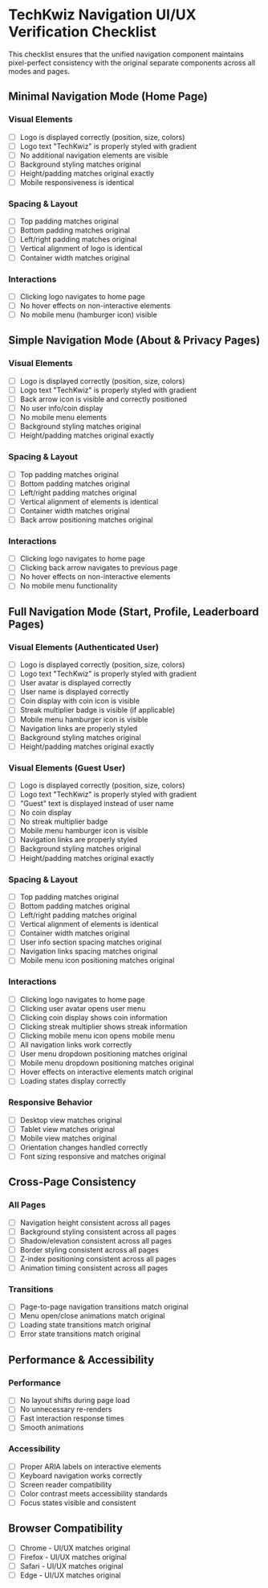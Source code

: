 # TechKwiz Navigation UI/UX Verification Checklist

This checklist ensures that the unified navigation component maintains pixel-perfect consistency with the original separate components across all modes and pages.

## Minimal Navigation Mode (Home Page)

### Visual Elements
- [ ] Logo is displayed correctly (position, size, colors)
- [ ] Logo text "TechKwiz" is properly styled with gradient
- [ ] No additional navigation elements are visible
- [ ] Background styling matches original
- [ ] Height/padding matches original exactly
- [ ] Mobile responsiveness is identical

### Spacing & Layout
- [ ] Top padding matches original
- [ ] Bottom padding matches original
- [ ] Left/right padding matches original
- [ ] Vertical alignment of logo is identical
- [ ] Container width matches original

### Interactions
- [ ] Clicking logo navigates to home page
- [ ] No hover effects on non-interactive elements
- [ ] No mobile menu (hamburger icon) visible

## Simple Navigation Mode (About & Privacy Pages)

### Visual Elements
- [ ] Logo is displayed correctly (position, size, colors)
- [ ] Logo text "TechKwiz" is properly styled with gradient
- [ ] Back arrow icon is visible and correctly positioned
- [ ] No user info/coin display
- [ ] No mobile menu elements
- [ ] Background styling matches original
- [ ] Height/padding matches original exactly

### Spacing & Layout
- [ ] Top padding matches original
- [ ] Bottom padding matches original
- [ ] Left/right padding matches original
- [ ] Vertical alignment of elements is identical
- [ ] Container width matches original
- [ ] Back arrow positioning matches original

### Interactions
- [ ] Clicking logo navigates to home page
- [ ] Clicking back arrow navigates to previous page
- [ ] No hover effects on non-interactive elements
- [ ] No mobile menu functionality

## Full Navigation Mode (Start, Profile, Leaderboard Pages)

### Visual Elements (Authenticated User)
- [ ] Logo is displayed correctly (position, size, colors)
- [ ] Logo text "TechKwiz" is properly styled with gradient
- [ ] User avatar is displayed correctly
- [ ] User name is displayed correctly
- [ ] Coin display with coin icon is visible
- [ ] Streak multiplier badge is visible (if applicable)
- [ ] Mobile menu hamburger icon is visible
- [ ] Navigation links are properly styled
- [ ] Background styling matches original
- [ ] Height/padding matches original exactly

### Visual Elements (Guest User)
- [ ] Logo is displayed correctly (position, size, colors)
- [ ] Logo text "TechKwiz" is properly styled with gradient
- [ ] "Guest" text is displayed instead of user name
- [ ] No coin display
- [ ] No streak multiplier badge
- [ ] Mobile menu hamburger icon is visible
- [ ] Navigation links are properly styled
- [ ] Background styling matches original
- [ ] Height/padding matches original exactly

### Spacing & Layout
- [ ] Top padding matches original
- [ ] Bottom padding matches original
- [ ] Left/right padding matches original
- [ ] Vertical alignment of elements is identical
- [ ] Container width matches original
- [ ] User info section spacing matches original
- [ ] Navigation links spacing matches original
- [ ] Mobile menu icon positioning matches original

### Interactions
- [ ] Clicking logo navigates to home page
- [ ] Clicking user avatar opens user menu
- [ ] Clicking coin display shows coin information
- [ ] Clicking streak multiplier shows streak information
- [ ] Clicking mobile menu icon opens mobile menu
- [ ] All navigation links work correctly
- [ ] User menu dropdown positioning matches original
- [ ] Mobile menu dropdown positioning matches original
- [ ] Hover effects on interactive elements match original
- [ ] Loading states display correctly

### Responsive Behavior
- [ ] Desktop view matches original
- [ ] Tablet view matches original
- [ ] Mobile view matches original
- [ ] Orientation changes handled correctly
- [ ] Font sizing responsive and matches original

## Cross-Page Consistency

### All Pages
- [ ] Navigation height consistent across all pages
- [ ] Background styling consistent across all pages
- [ ] Shadow/elevation consistent across all pages
- [ ] Border styling consistent across all pages
- [ ] Z-index positioning consistent across all pages
- [ ] Animation timing consistent across all pages

### Transitions
- [ ] Page-to-page navigation transitions match original
- [ ] Menu open/close animations match original
- [ ] Loading state transitions match original
- [ ] Error state transitions match original

## Performance & Accessibility

### Performance
- [ ] No layout shifts during page load
- [ ] No unnecessary re-renders
- [ ] Fast interaction response times
- [ ] Smooth animations

### Accessibility
- [ ] Proper ARIA labels on interactive elements
- [ ] Keyboard navigation works correctly
- [ ] Screen reader compatibility
- [ ] Color contrast meets accessibility standards
- [ ] Focus states visible and consistent

## Browser Compatibility

- [ ] Chrome - UI/UX matches original
- [ ] Firefox - UI/UX matches original
- [ ] Safari - UI/UX matches original
- [ ] Edge - UI/UX matches original